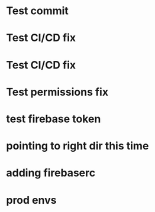 # Test commit
# Test CI/CD fix
# Test CI/CD fix
# Test permissions fix
# test firebase token
# pointing to right dir this time
# adding firebaserc
# prod envs
